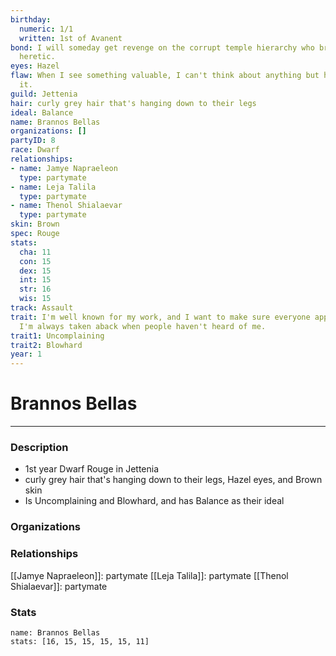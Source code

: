 ```yaml
---
birthday:
  numeric: 1/1
  written: 1st of Avanent
bond: I will someday get revenge on the corrupt temple hierarchy who branded me a
  heretic.
eyes: Hazel
flaw: When I see something valuable, I can't think about anything but how to steal
  it.
guild: Jettenia
hair: curly grey hair that's hanging down to their legs
ideal: Balance
name: Brannos Bellas
organizations: []
partyID: 8
race: Dwarf
relationships:
- name: Jamye Napraeleon
  type: partymate
- name: Leja Talila
  type: partymate
- name: Thenol Shialaevar
  type: partymate
skin: Brown
spec: Rouge
stats:
  cha: 11
  con: 15
  dex: 15
  int: 15
  str: 16
  wis: 15
track: Assault
trait: I'm well known for my work, and I want to make sure everyone appreciates it.
  I'm always taken aback when people haven't heard of me.
trait1: Uncomplaining
trait2: Blowhard
year: 1
---
```

# Brannos Bellas
---
### Description
- 1st year Dwarf Rouge in Jettenia
- curly grey hair that's hanging down to their legs, Hazel eyes, and Brown skin
- Is Uncomplaining and Blowhard, and has Balance as their ideal

### Organizations
### Relationships
[[Jamye Napraeleon]]: partymate
[[Leja Talila]]: partymate
[[Thenol Shialaevar]]: partymate
### Stats
```statblock
name: Brannos Bellas
stats: [16, 15, 15, 15, 15, 11]
```